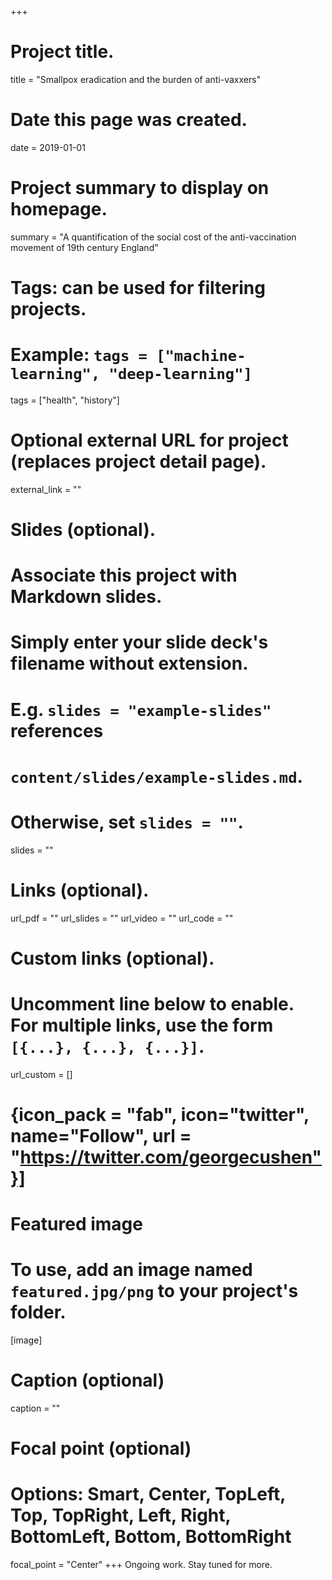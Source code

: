 +++
# Project title.
title = "Smallpox eradication and the burden of anti-vaxxers"

# Date this page was created.
date = 2019-01-01

# Project summary to display on homepage.
summary = "A quantification of the social cost of the anti-vaccination movement of 19th century England"

# Tags: can be used for filtering projects.
# Example: `tags = ["machine-learning", "deep-learning"]`
tags = ["health", "history"]

# Optional external URL for project (replaces project detail page).
external_link = ""

# Slides (optional).
#   Associate this project with Markdown slides.
#   Simply enter your slide deck's filename without extension.
#   E.g. `slides = "example-slides"` references 
#   `content/slides/example-slides.md`.
#   Otherwise, set `slides = ""`.
slides = ""

# Links (optional).
url_pdf = ""
url_slides = ""
url_video = ""
url_code = ""

# Custom links (optional).
#   Uncomment line below to enable. For multiple links, use the form `[{...}, {...}, {...}]`.
url_custom = []
# {icon_pack = "fab", icon="twitter", name="Follow", url = "https://twitter.com/georgecushen"}]

# Featured image
# To use, add an image named `featured.jpg/png` to your project's folder. 
[image]
  # Caption (optional)
  caption = ""
  
  # Focal point (optional)
  # Options: Smart, Center, TopLeft, Top, TopRight, Left, Right, BottomLeft, Bottom, BottomRight
  focal_point = "Center"
+++
Ongoing work. Stay tuned for more.

